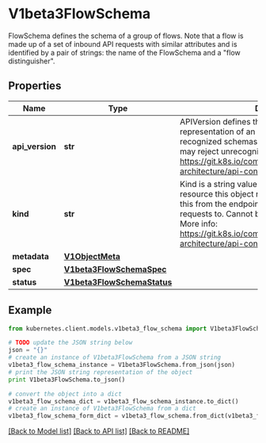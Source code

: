 # V1beta3FlowSchema

FlowSchema defines the schema of a group of flows. Note that a flow is made up of a set of inbound API requests with similar attributes and is identified by a pair of strings: the name of the FlowSchema and a \"flow distinguisher\".

## Properties
Name | Type | Description | Notes
------------ | ------------- | ------------- | -------------
**api_version** | **str** | APIVersion defines the versioned schema of this representation of an object. Servers should convert recognized schemas to the latest internal value, and may reject unrecognized values. More info: https://git.k8s.io/community/contributors/devel/sig-architecture/api-conventions.md#resources | [optional] 
**kind** | **str** | Kind is a string value representing the REST resource this object represents. Servers may infer this from the endpoint the kubernetes.client submits requests to. Cannot be updated. In CamelCase. More info: https://git.k8s.io/community/contributors/devel/sig-architecture/api-conventions.md#types-kinds | [optional] 
**metadata** | [**V1ObjectMeta**](V1ObjectMeta.md) |  | [optional] 
**spec** | [**V1beta3FlowSchemaSpec**](V1beta3FlowSchemaSpec.md) |  | [optional] 
**status** | [**V1beta3FlowSchemaStatus**](V1beta3FlowSchemaStatus.md) |  | [optional] 

## Example

```python
from kubernetes.client.models.v1beta3_flow_schema import V1beta3FlowSchema

# TODO update the JSON string below
json = "{}"
# create an instance of V1beta3FlowSchema from a JSON string
v1beta3_flow_schema_instance = V1beta3FlowSchema.from_json(json)
# print the JSON string representation of the object
print V1beta3FlowSchema.to_json()

# convert the object into a dict
v1beta3_flow_schema_dict = v1beta3_flow_schema_instance.to_dict()
# create an instance of V1beta3FlowSchema from a dict
v1beta3_flow_schema_form_dict = v1beta3_flow_schema.from_dict(v1beta3_flow_schema_dict)
```
[[Back to Model list]](../README.md#documentation-for-models) [[Back to API list]](../README.md#documentation-for-api-endpoints) [[Back to README]](../README.md)


